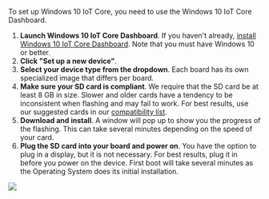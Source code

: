<p>To set up Windows 10 IoT Core, you need to use the Windows 10 IoT Core Dashboard.</p>
<ol class="inline-list">
  <li><b>Launch Windows 10 IoT Core Dashboard</b>. If you haven't already, <a href="http://ms-iot.github.io/content/en-US/GetStarted.htm" target="_blank">install Windows 10 IoT Core Dashboard</a>. Note that you must have Windows 10 or better.</li>
  <li><b>Click "Set up a new device"</b>.</li>
  <li><b>Select your device type from the dropdown</b>. Each board has its own specialized image that differs per board.</li>
  <li><b>Make sure your SD card is compliant</b>. We require that the SD card be at least 8 GB in size. Slower and older cards have a tendency to be inconsistent when flashing and may fail to work.
  For best results, use our suggested cards in our <a href="http://ms-iot.github.io/content/en-US/win10/SupportedInterfaces.htm#Storage" target="_blank">compatibility list</a>.</li> 
  <li><b>Download and install</b>. A window will pop up to show you the progress of the flashing. This can take several minutes depending on the speed of your card.</li> 
  <li><b>Plug the SD card into your board and power on</b>. You have the option to plug in a display, but it is not necessary. For best results, plug it in before you power on the device. First boot will take several minutes as the Operating System does its initial installation.
</ol>

<img src="{{site.baseurl}}/Resources/images/get-started/dashboard-1.png" />

